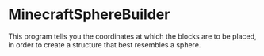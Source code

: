 # MinecraftSphereBuilder

This program tells you the coordinates at which the blocks are to be placed, in order to create a structure that best resembles a sphere.

